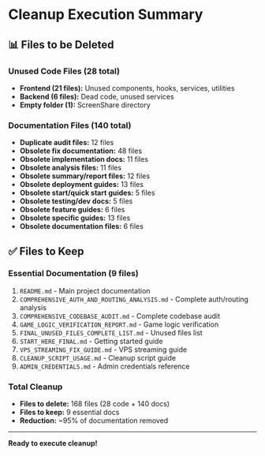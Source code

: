 # Cleanup Execution Summary

## 📊 Files to be Deleted

### Unused Code Files (28 total)
- **Frontend (21 files):** Unused components, hooks, services, utilities
- **Backend (6 files):** Dead code, unused services
- **Empty folder (1):** ScreenShare directory

### Documentation Files (140 total)
- **Duplicate audit files:** 12 files
- **Obsolete fix documentation:** 48 files
- **Obsolete implementation docs:** 11 files
- **Obsolete analysis files:** 11 files
- **Obsolete summary/report files:** 12 files
- **Obsolete deployment guides:** 13 files
- **Obsolete start/quick start guides:** 5 files
- **Obsolete testing/dev docs:** 5 files
- **Obsolete feature guides:** 6 files
- **Obsolete specific guides:** 13 files
- **Obsolete documentation files:** 6 files

## ✅ Files to Keep

### Essential Documentation (9 files)
1. `README.md` - Main project documentation
2. `COMPREHENSIVE_AUTH_AND_ROUTING_ANALYSIS.md` - Complete auth/routing analysis
3. `COMPREHENSIVE_CODEBASE_AUDIT.md` - Complete codebase audit
4. `GAME_LOGIC_VERIFICATION_REPORT.md` - Game logic verification
5. `FINAL_UNUSED_FILES_COMPLETE_LIST.md` - Unused files list
6. `START_HERE_FINAL.md` - Getting started guide
7. `VPS_STREAMING_FIX_GUIDE.md` - VPS streaming guide
8. `CLEANUP_SCRIPT_USAGE.md` - Cleanup script guide
9. `ADMIN_CREDENTIALS.md` - Admin credentials reference

### Total Cleanup
- **Files to delete:** 168 files (28 code + 140 docs)
- **Files to keep:** 9 essential docs
- **Reduction:** ~95% of documentation removed

---

**Ready to execute cleanup!**

